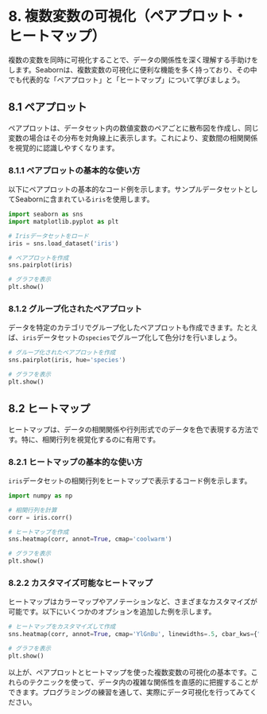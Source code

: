 # 8. 複数変数の可視化（ペアプロット・ヒートマップ）

複数の変数を同時に可視化することで、データの関係性を深く理解する手助けをします。Seabornは、複数変数の可視化に便利な機能を多く持っており、その中でも代表的な「ペアプロット」と「ヒートマップ」について学びましょう。

## 8.1 ペアプロット

ペアプロットは、データセット内の数値変数のペアごとに散布図を作成し、同じ変数の場合はその分布を対角線上に表示します。これにより、変数間の相関関係を視覚的に認識しやすくなります。

### 8.1.1 ペアプロットの基本的な使い方

以下にペアプロットの基本的なコード例を示します。サンプルデータセットとしてSeabornに含まれている`iris`を使用します。

```python
import seaborn as sns
import matplotlib.pyplot as plt

# Irisデータセットをロード
iris = sns.load_dataset('iris')

# ペアプロットを作成
sns.pairplot(iris)

# グラフを表示
plt.show()
```

### 8.1.2 グループ化されたペアプロット

データを特定のカテゴリでグループ化したペアプロットも作成できます。たとえば、`iris`データセットの`species`でグループ化して色分けを行いましょう。

```python
# グループ化されたペアプロットを作成
sns.pairplot(iris, hue='species')

# グラフを表示
plt.show()
```

## 8.2 ヒートマップ

ヒートマップは、データの相関関係や行列形式でのデータを色で表現する方法です。特に、相関行列を視覚化するのに有用です。

### 8.2.1 ヒートマップの基本的な使い方

`iris`データセットの相関行列をヒートマップで表示するコード例を示します。

```python
import numpy as np

# 相関行列を計算
corr = iris.corr()

# ヒートマップを作成
sns.heatmap(corr, annot=True, cmap='coolwarm')

# グラフを表示
plt.show()
```

### 8.2.2 カスタマイズ可能なヒートマップ

ヒートマップはカラーマップやアノテーションなど、さまざまなカスタマイズが可能です。以下にいくつかのオプションを追加した例を示します。

```python
# ヒートマップをカスタマイズして作成
sns.heatmap(corr, annot=True, cmap='YlGnBu', linewidths=.5, cbar_kws={"shrink": .8})

# グラフを表示
plt.show()
```

以上が、ペアプロットとヒートマップを使った複数変数の可視化の基本です。これらのテクニックを使って、データ内の複雑な関係性を直感的に把握することができます。プログラミングの練習を通して、実際にデータ可視化を行ってみてください。